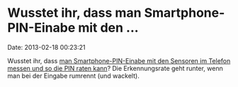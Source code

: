 Wusstet ihr, dass man Smartphone-PIN-Einabe mit den \...
========================================================

Date: 2013-02-18 00:23:21

Wusstet ihr, dass [man Smartphone-PIN-Einabe mit den Sensoren im Telefon
messen und so die PIN raten
kann](http://www.bbc.co.uk/news/technology-21203035)? Die Erkennungsrate
geht runter, wenn man bei der Eingabe rumrennt (und wackelt).
